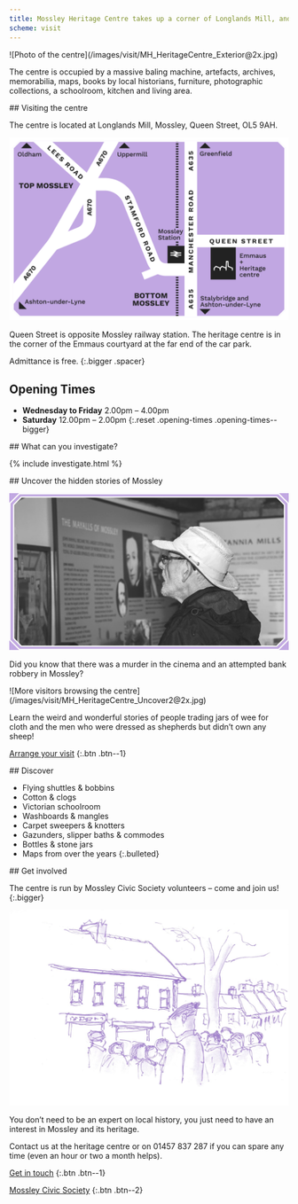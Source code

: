```yaml
---
title: Mossley Heritage Centre takes up a corner of Longlands Mill, and is dedicated to celebrating our incredible hilly milly history.
scheme: visit
---
```

<section class="section section--first" markdown="1">
![Photo of the centre](/images/visit/MH_HeritageCentre_Exterior@2x.jpg)

The centre is occupied by a massive baling machine, artefacts, archives, memorabilia, maps, books by local historians, furniture, photographic collections, a schoolroom, kitchen and living area.
</section>

<section class="section section--filled" markdown="1">
## Visiting the centre

The centre is located at Longlands Mill, Mossley, Queen Street, OL5 9AH.

![Map showing how to get to the centre](/images/visit/MH_HeritageCentre_Map@2x.png)

Queen Street is opposite Mossley railway station. The heritage centre is in the corner of the Emmaus courtyard at the far end of the car park.

Admittance is free.
{:.bigger .spacer}

## Opening Times

- **Wednesday to Friday** 2.00pm – 4.00pm
- **Saturday** 12.00pm – 2.00pm
{:.reset .opening-times .opening-times--bigger}
</section>

<section class="section section--centred" markdown="1">
## What can you investigate?

{% include investigate.html %}
</section>

<section class="section section--filled" markdown="1">
## Uncover the hidden stories of Mossley

![A visitor browsing the centre](/images/visit/MH_HeritageCentre_Uncover1@2x.jpg)

Did you know that there was a murder in the cinema and an attempted bank robbery in Mossley?
</section>

<section class="section" markdown="1">
![More visitors browsing the centre](/images/visit/MH_HeritageCentre_Uncover2@2x.jpg)

Learn the weird and wonderful stories of people trading jars of wee for cloth and the men who were dressed as shepherds but didn’t own any sheep!

[Arrange your visit](/visit)
{:.btn .btn--1}
</section>

<section class="section section--filled" markdown="1">
<div class="lozenge" markdown="1">
## Discover

- Flying shuttles & bobbins
- Cotton & clogs
- Victorian schoolroom
- Washboards & mangles
- Carpet sweepers & knotters
- Gazunders, slipper baths & commodes
- Bottles & stone jars
- Maps from over the years
{:.bulleted}
</div>
</section>

<section class="section" markdown="1">
## Get involved

The centre is run by Mossley Civic Society volunteers – come and join us!
{:.bigger}

![Illustration of Mossley](/images/visit/MH_HeritageCentre_Getinvolved@2x.jpg)

You don’t need to be an expert on local history, you just need to have an interest in Mossley and its heritage.

Contact us at the heritage centre or on 01457 837 287 if you can spare any time (even an hour or two a month helps).

[Get in touch](/contact)
{:.btn .btn--1}

[Mossley Civic Society](/civic-society)
{:.btn .btn--2}
</section>
